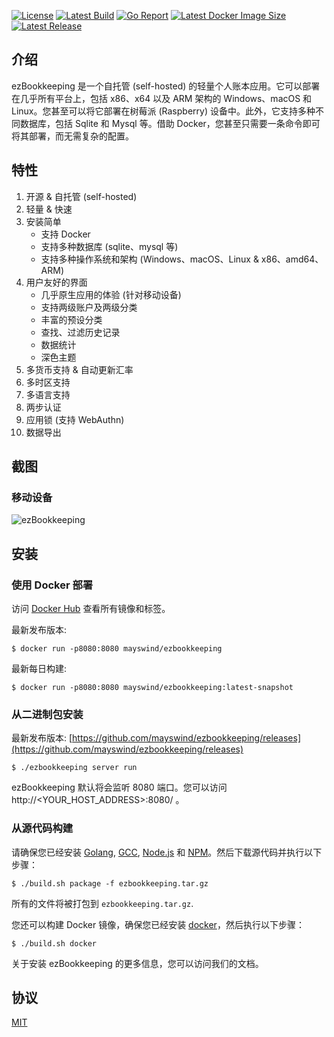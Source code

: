 [![License](https://img.shields.io/badge/license-MIT-green.svg)](https://github.com/mayswind/ezbookkeeping/blob/master/LICENSE)
[![Latest Build](https://img.shields.io/github/workflow/status/mayswind/ezbookkeeping/Docker%20Release?style=flat)](https://github.com/mayswind/ezbookkeeping/actions)
[![Go Report](https://goreportcard.com/badge/github.com/mayswind/ezbookkeeping)](https://goreportcard.com/report/github.com/mayswind/ezbookkeeping)
[![Latest Docker Image Size](https://img.shields.io/docker/image-size/mayswind/ezbookkeeping.svg?style=flat)](https://hub.docker.com/r/mayswind/ezbookkeeping)
[![Latest Release](https://img.shields.io/github/release/mayswind/ezbookkeeping.svg?style=flat)](https://github.com/mayswind/ezbookkeeping/releases)

## 介绍
ezBookkeeping 是一个自托管 (self-hosted) 的轻量个人账本应用。它可以部署在几乎所有平台上，包括 x86、x64 以及 ARM 架构的 Windows、macOS 和 Linux。您甚至可以将它部署在树莓派 (Raspberry) 设备中。此外，它支持多种不同数据库，包括 Sqlite 和 Mysql 等。借助 Docker，您甚至只需要一条命令即可将其部署，而无需复杂的配置。

## 特性
1. 开源 & 自托管 (self-hosted)
2. 轻量 & 快速
3. 安装简单
    * 支持 Docker
    * 支持多种数据库 (sqlite、mysql 等)
    * 支持多种操作系统和架构 (Windows、macOS、Linux & x86、amd64、ARM)
4. 用户友好的界面
    * 几乎原生应用的体验 (针对移动设备)
    * 支持两级账户及两级分类
    * 丰富的预设分类
    * 查找、过滤历史记录
    * 数据统计
    * 深色主题
5. 多货币支持 & 自动更新汇率
6. 多时区支持
7. 多语言支持
8. 两步认证
9. 应用锁 (支持 WebAuthn)
10. 数据导出

## 截图
### 移动设备
![ezBookkeeping](https://raw.githubusercontent.com/wiki/mayswind/ezbookkeeping/img/zh_Hans.png)

## 安装
### 使用 Docker 部署
访问 [Docker Hub](https://hub.docker.com/r/mayswind/ezbookkeeping) 查看所有镜像和标签。

最新发布版本:

    $ docker run -p8080:8080 mayswind/ezbookkeeping

最新每日构建:

    $ docker run -p8080:8080 mayswind/ezbookkeeping:latest-snapshot

### 从二进制包安装

最新发布版本: [https://github.com/mayswind/ezbookkeeping/releases](https://github.com/mayswind/ezbookkeeping/releases)

    $ ./ezbookkeeping server run

ezBookkeeping 默认将会监听 8080 端口。您可以访问 http://<YOUR_HOST_ADDRESS>:8080/ 。

### 从源代码构建

请确保您已经安装 [Golang](https://golang.org/), [GCC](http://gcc.gnu.org/), [Node.js](https://nodejs.org/) 和 [NPM](https://www.npmjs.com/)。然后下载源代码并执行以下步骤：

    $ ./build.sh package -f ezbookkeeping.tar.gz

所有的文件将被打包到 `ezbookkeeping.tar.gz`.

您还可以构建 Docker 镜像，确保您已经安装 [docker](https://www.docker.com/)，然后执行以下步骤：

    $ ./build.sh docker

关于安装 ezBookkeeping 的更多信息，您可以访问我们的文档。

## 协议
[MIT](https://github.com/mayswind/ezbookkeeping/blob/master/LICENSE)

